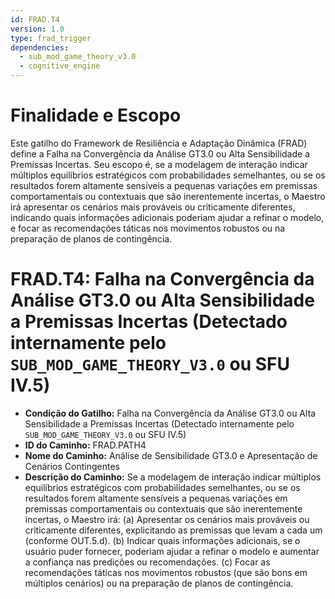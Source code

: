 ```yaml
---
id: FRAD.T4
version: 1.0
type: frad_trigger
dependencies:
  - sub_mod_game_theory_v3.0
  - cognitive_engine
---
```


# Finalidade e Escopo

Este gatilho do Framework de Resiliência e Adaptação Dinâmica (FRAD) define a Falha na Convergência da Análise GT3.0 ou Alta Sensibilidade a Premissas Incertas. Seu escopo é, se a modelagem de interação indicar múltiplos equilíbrios estratégicos com probabilidades semelhantes, ou se os resultados forem altamente sensíveis a pequenas variações em premissas comportamentais ou contextuais que são inerentemente incertas, o Maestro irá apresentar os cenários mais prováveis ou criticamente diferentes, indicando quais informações adicionais poderiam ajudar a refinar o modelo, e focar as recomendações táticas nos movimentos robustos ou na preparação de planos de contingência.

# FRAD.T4: Falha na Convergência da Análise GT3.0 ou Alta Sensibilidade a Premissas Incertas (Detectado internamente pelo `SUB_MOD_GAME_THEORY_V3.0` ou SFU IV.5)

*   **Condição do Gatilho:** Falha na Convergência da Análise GT3.0 ou Alta Sensibilidade a Premissas Incertas (Detectado internamente pelo `SUB_MOD_GAME_THEORY_V3.0` ou SFU IV.5)
*   **ID do Caminho:** FRAD.PATH4
*   **Nome do Caminho:** Análise de Sensibilidade GT3.0 e Apresentação de Cenários Contingentes
*   **Descrição do Caminho:** Se a modelagem de interação indicar múltiplos equilíbrios estratégicos com probabilidades semelhantes, ou se os resultados forem altamente sensíveis a pequenas variações em premissas comportamentais ou contextuais que são inerentemente incertas, o Maestro irá: (a) Apresentar os cenários mais prováveis ou criticamente diferentes, explicitando as premissas que levam a cada um (conforme OUT.5.d). (b) Indicar quais informações adicionais, se o usuário puder fornecer, poderiam ajudar a refinar o modelo e aumentar a confiança nas predições ou recomendações. (c) Focar as recomendações táticas nos movimentos robustos (que são bons em múltiplos cenários) ou na preparação de planos de contingência.
